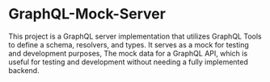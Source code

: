 # GraphQL-Mock-Server
This project is a GraphQL server implementation that utilizes GraphQL Tools to define a schema, resolvers, and types. It serves as a mock for testing and development purposes, The mock data for a GraphQL API, which is useful for testing and development without needing a fully implemented backend.
